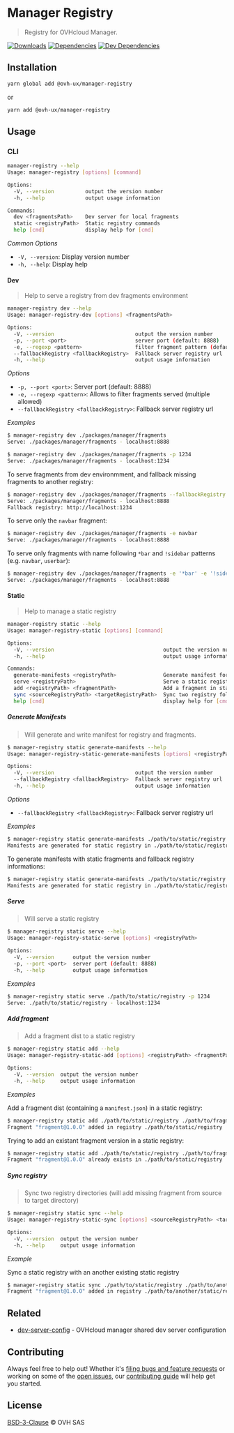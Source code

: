 # Manager Registry

> Registry for OVHcloud Manager.

[![Downloads](https://badgen.net/npm/dt/@ovh-ux/manager-registry)](https://npmjs.com/package/@ovh-ux/manager-registry) [![Dependencies](https://badgen.net/david/dep/ovh-ux/manager/packages/manager/tools/registry)](https://npmjs.com/package/@ovh-ux/manager-registry?activeTab=dependencies) [![Dev Dependencies](https://badgen.net/david/dev/ovh-ux/manager/packages/manager/tools/registry)](https://npmjs.com/package/@ovh-ux/manager-registry?activeTab=dependencies)

## Installation

```sh
yarn global add @ovh-ux/manager-registry
```

or

```sh
yarn add @ovh-ux/manager-registry
```

## Usage

### CLI

```sh
manager-registry --help
Usage: manager-registry [options] [command]

Options:
  -V, --version          output the version number
  -h, --help             output usage information

Commands:
  dev <fragmentsPath>    Dev server for local fragments
  static <registryPath>  Static registry commands
  help [cmd]             display help for [cmd]

```

*Common Options*

* `-V, --version`: Display version number
* `-h, --help`: Display help

#### Dev

> Help to serve a registry from dev fragments environment

```sh
manager-registry dev --help
Usage: manager-registry-dev [options] <fragmentsPath>

Options:
  -V, --version                          output the version number
  -p, --port <port>                      server port (default: 8888)
  -e, --regexp <pattern>                 filter fragment pattern (default: [])
  --fallbackRegistry <fallbackRegistry>  Fallback server registry url
  -h, --help                             output usage information

```

*Options*

* `-p, --port <port>`: Server port (default: 8888)
* `-e, --regexp <pattern>`: Allows to filter fragments served (multiple allowed)
* `--fallbackRegistry <fallbackRegistry>`: Fallback server registry url

*Examples*

```sh
$ manager-registry dev ./packages/manager/fragments
Serve: ./packages/manager/fragments - localhost:8888

$ manager-registry dev ./packages/manager/fragments -p 1234
Serve: ./packages/manager/fragments - localhost:1234
```

To serve fragments from dev environmment, and fallback missing fragments to another registry:
```sh
$ manager-registry dev ./packages/manager/fragments --fallbackRegistry http://localhost:1234
Serve: ./packages/manager/fragments - localhost:8888
Fallback registry: http://localhost:1234
```


To serve only the `navbar` fragment:
```sh
$ manager-registry dev ./packages/manager/fragments -e navbar
Serve: ./packages/manager/fragments - localhost:8888
```

To serve only fragments with name following `*bar` and `!sidebar` patterns (e.g. `navbar`, `userbar`):
```sh
$ manager-registry dev ./packages/manager/fragments -e '*bar' -e '!sidebar'
Serve: ./packages/manager/fragments - localhost:8888
```

#### Static

> Help to manage a static registry

```sh
manager-registry static --help
Usage: manager-registry-static [options] [command]

Options:
  -V, --version                                   output the version number
  -h, --help                                      output usage information

Commands:
  generate-manifests <registryPath>               Generate manifest for static registry
  serve <registryPath>                            Serve a static registry
  add <registryPath> <fragmentPath>               Add a fragment in static registry
  sync <sourceRegistryPath> <targetRegistryPath>  Sync two registry folders
  help [cmd]                                      display help for [cmd]

```

##### Generate Manifests

> Will generate and write manifest for registry and fragments.

```sh
$ manager-registry static generate-manifests --help
Usage: manager-registry-static-generate-manifests [options] <registryPath>

Options:
  -V, --version                          output the version number
  --fallbackRegistry <fallbackRegistry>  Fallback server registry url
  -h, --help                             output usage information
```

*Options*

* `--fallbackRegistry <fallbackRegistry>`: Fallback server registry url

*Examples*

```sh
$ manager-registry static generate-manifests ./path/to/static/registry
Manifests are generated for static registry in ./path/to/static/registry
```

To generate manifests with static fragments and fallback registry informations:

```sh
$ manager-registry static generate-manifests ./path/to/static/registry --fallbackRegistry http://localhost:1234
Manifests are generated for static registry in ./path/to/static/registry with fallback informations from http://localhost:1234
```


##### Serve

> Will serve a static registry

```sh
$ manager-registry static serve --help
Usage: manager-registry-static-serve [options] <registryPath>

Options:
  -V, --version      output the version number
  -p, --port <port>  server port (default: 8888)
  -h, --help         output usage information
```

*Examples*

```sh
$ manager-registry static serve ./path/to/static/registry -p 1234
Serve: ./path/to/static/registry - localhost:1234
```

##### Add fragment

> Add a fragment dist to a static registry

```sh
$ manager-registry static add --help
Usage: manager-registry-static-add [options] <registryPath> <fragmentPath>

Options:
  -V, --version  output the version number
  -h, --help     output usage information
```

*Examples*

Add a fragment dist (containing a `manifest.json`) in a static registry:

```sh
$ manager-registry static add ./path/to/static/registry ./path/to/fragment/dist
Fragment "fragment@1.0.O" added in registry ./path/to/static/registry
```

Trying to add an existant fragment version in a static registry:

```sh
$ manager-registry static add ./path/to/static/registry ./path/to/fragment/dist
Fragment "fragment@1.0.O" already exists in ./path/to/static/registry
```

##### Sync registry

> Sync two registry directories (will add missing fragment from source to target directory)

```sh
$ manager-registry static sync --help
Usage: manager-registry-static-sync [options] <sourceRegistryPath> <targetRegistryPath>

Options:
  -V, --version  output the version number
  -h, --help     output usage information
```

*Example*

Sync a static registry with an another existing static registry

```sh
$ manager-registry static sync ./path/to/static/registry ./path/to/another/static/registry
Fragment "fragment@1.0.O" added in registry ./path/to/another/static/registry
```

## Related

* [dev-server-config](https://github.com/ovh/manager/tree/master/packages/manager/tools/dev-server-config) - OVHcloud manager shared dev server configuration

## Contributing

Always feel free to help out! Whether it's [filing bugs and feature requests](https://github.com/ovh/manager/issues/new) or working on some of the [open issues](https://github.com/ovh/manager/issues), our [contributing guide](https://github.com/ovh/manager/blob/master/CONTRIBUTING.md) will help get you started.

## License

[BSD-3-Clause](LICENSE) © OVH SAS
